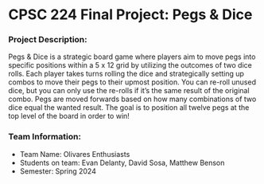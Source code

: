 # CPSC 224 Final Project: Pegs & Dice

### Project Description:

Pegs & Dice is a strategic board game where players aim to move pegs into specific positions within a 5 x 12 grid by utilizing the outcomes of two dice rolls. Each player takes turns rolling the dice and strategically setting up combos to move their pegs to their upmost position. You can re-roll unused dice, but you can only use the re-rolls if it’s the same result of the original combo. Pegs are moved forwards based on how many combinations of two dice equal the wanted result. The goal is to position all twelve pegs at the top level of the board in order to win! 

### Team Information:

- Team Name: Olivares Enthusiasts
- Students on team: Evan Delanty, David Sosa, Matthew Benson
- Semester: Spring 2024


